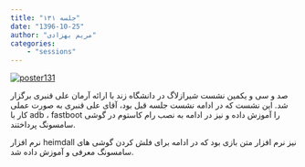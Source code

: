 ```yaml
---
title: "جلسه ۱۳۱"
date: "1396-10-25"
author: "مریم بهزادی"
categories:
    - "sessions"
---
```

[![poster131](../../img/poster131.jpg)](../../img/poster131.jpg)

صد و سی و یکمین نشست شیرازلاگ در دانشگاه زند با ارائه آرمان علی قنبری برگزار شد. این نشست که در ادامه نشست جلسه قبل بود، آقای علی قنبری به صورت عملی کار با adb ، fastboot را آموزش داده و نیز در ادامه به نصب رام کاستوم در گوشی سامسونگ پرداختند.

نرم افزار heimdall نیز نرم افزار متن بازی بود که در ادامه برای فلش کردن گوشی های سامسونگ معرفی و آموزش داده شد.

